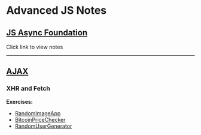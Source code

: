 # **Advanced JS Notes**

## [**JS Async Foundation**](https://github.com/Rion5/AdvancedWebDeveloperExercises/tree/master/JS/AsyncFoundation)

Click link to view notes

---

## [**AJAX**](https://github.com/Rion5/AdvancedWebDeveloperExercises/tree/master/JS/AJAX)

### XHR and Fetch

**Exercises:**

* [RandomImageApp](https://github.com/Rion5/AdvancedWebDeveloperExercises/tree/master/JS/AJAX/RandomImageApp)
* [BitcoinPriceChecker](https://github.com/Rion5/AdvancedWebDeveloperExercises/tree/master/JS/AJAX/BitcoinPriceChecker)
* [RandomUserGenerator](https://github.com/Rion5/AdvancedWebDeveloperExercises/tree/master/JS/AJAX/RandomUserGenerator)